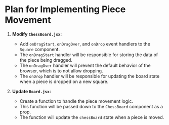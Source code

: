 
# Plan for Implementing Piece Movement

1.  **Modify `ChessBoard.jsx`:**
    *   Add `onDragStart`, `onDragOver`, and `onDrop` event handlers to the `Square` component.
    *   The `onDragStart` handler will be responsible for storing the data of the piece being dragged.
    *   The `onDragOver` handler will prevent the default behavior of the browser, which is to not allow dropping.
    *   The `onDrop` handler will be responsible for updating the board state when a piece is dropped on a new square.

2.  **Update `Board.jsx`:**
    *   Create a function to handle the piece movement logic.
    *   This function will be passed down to the `ChessBoard` component as a prop.
    *   The function will update the `chessBoard` state when a piece is moved.
